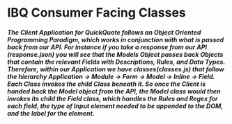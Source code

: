 # IBQ Consumer Facing Classes

##### The Client Application for QuickQuote follows an Object Oriented Programming Paradigm, which works in conjunction with what is passed back from our API. For instance if you take a response from our API (response.json) you will see that the Models Object passes back Objects that contain the relevant Fields with Descriptions, Rules, and Data Types. Therefore, within our Application we have classes(classes.js) that follow the hierarchy Application -> Module -> Form -> Model -> Inline -> Field. Each Class invokes the child Class beneath it. So once the Client is handed back the Model object from the API, the Model class would then invokes its child the Field class, which handles the Rules and Regex for each field, the type of Input element needed to be appended to the DOM, and the label for the element.